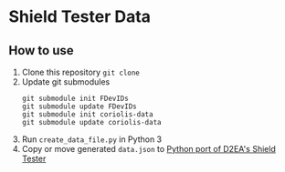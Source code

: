 # Shield Tester Data

## How to use

1. Clone this repository `git clone`
2. Update git submodules
    ```
    git submodule init FDevIDs
    git submodule update FDevIDs
    git submodule init coriolis-data
    git submodule update coriolis-data
    ```
3. Run `create_data_file.py` in Python 3
4. Copy or move generated `data.json` to [Python port of D2EA's Shield Tester](https://github.com/DownToEarthAstronomy/D2EA_Shield_tester)